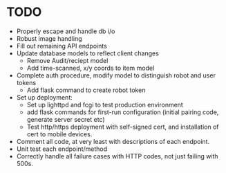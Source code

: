 TODO
====

- Properly escape and handle db i/o
- Robust image handling
- Fill out remaining API endpoints
- Update database models to reflect client changes
  - Remove Audit/reciept model
  - Add time-scanned, x/y coords to item model
- Complete auth procedure, modify model to distinguish robot and user tokens
  - Add flask command to create robot token
- Set up deployment:
  - Set up lighttpd and fcgi to test production environment
  - add flask commands for first-run configuration (initial pairing code, generate server secret etc)
  - Test http/https deployment with self-signed cert, and installation of cert to mobile devices.
- Comment all code, at very least with descriptions of each endpoint.
- Unit test each endpoint/method
- Correctly handle all failure cases with HTTP codes, not just failing with 500s.
